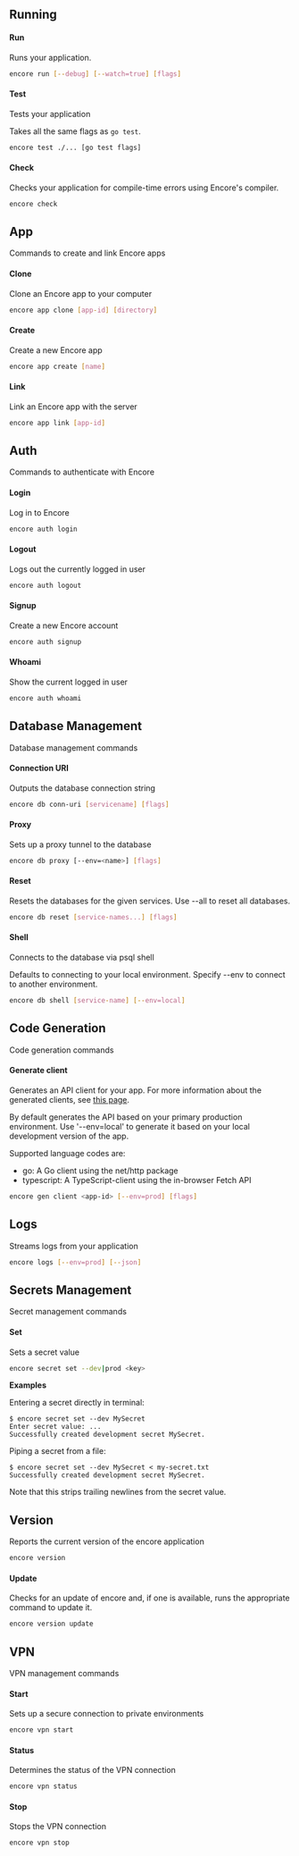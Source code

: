 ## Running

#### Run

Runs your application.

```bash
encore run [--debug] [--watch=true] [flags]
```

#### Test

Tests your application

Takes all the same flags as `go test`.

```bash
encore test ./... [go test flags]
```

#### Check

Checks your application for compile-time errors using Encore's compiler.

```bash
encore check
```

## App

Commands to create and link Encore apps

#### Clone

Clone an Encore app to your computer

```bash
encore app clone [app-id] [directory]
```

#### Create

Create a new Encore app

```bash
encore app create [name]
```

#### Link

Link an Encore app with the server

```bash
encore app link [app-id]
```

## Auth

Commands to authenticate with Encore

#### Login

Log in to Encore

```bash
encore auth login
```

#### Logout

Logs out the currently logged in user

```bash
encore auth logout
```

#### Signup

Create a new Encore account

```bash
encore auth signup
```

#### Whoami

Show the current logged in user

```bash
encore auth whoami
```

## Database Management

Database management commands

#### Connection URI

Outputs the database connection string

```bash
encore db conn-uri [servicename] [flags]
```

#### Proxy

Sets up a proxy tunnel to the database

```bash
encore db proxy [--env=<name>] [flags]
```

#### Reset

Resets the databases for the given services. Use --all to reset all databases.

```bash
encore db reset [service-names...] [flags]
```

#### Shell

Connects to the database via psql shell

Defaults to connecting to your local environment. Specify --env to connect to another environment.

```bash
encore db shell [service-name] [--env=local]
```

## Code Generation

Code generation commands

#### Generate client

Generates an API client for your app. For more information about the generated clients, see [this page](/docs/develop/client-generation).

By default generates the API based on your primary production environment.
Use '--env=local' to generate it based on your local development version of the app.

Supported language codes are:
- go: A Go client using the net/http package
- typescript: A TypeScript-client using the in-browser Fetch API


```bash
encore gen client <app-id> [--env=prod] [flags]
```

## Logs

Streams logs from your application

```bash
encore logs [--env=prod] [--json]
```

## Secrets Management

Secret management commands

#### Set

Sets a secret value

```bash
encore secret set --dev|prod <key>
```

**Examples**


Entering a secret directly in terminal:

	$ encore secret set --dev MySecret
	Enter secret value: ...
	Successfully created development secret MySecret.

Piping a secret from a file:

	$ encore secret set --dev MySecret < my-secret.txt
	Successfully created development secret MySecret.

Note that this strips trailing newlines from the secret value.

## Version

Reports the current version of the encore application

```bash
encore version
```

#### Update

Checks for an update of encore and, if one is available, runs the appropriate command to update it.

```bash
encore version update
```

## VPN

VPN management commands

#### Start

Sets up a secure connection to private environments

```bash
encore vpn start
```

#### Status

Determines the status of the VPN connection

```bash
encore vpn status
```

#### Stop

Stops the VPN connection

```bash
encore vpn stop
```
